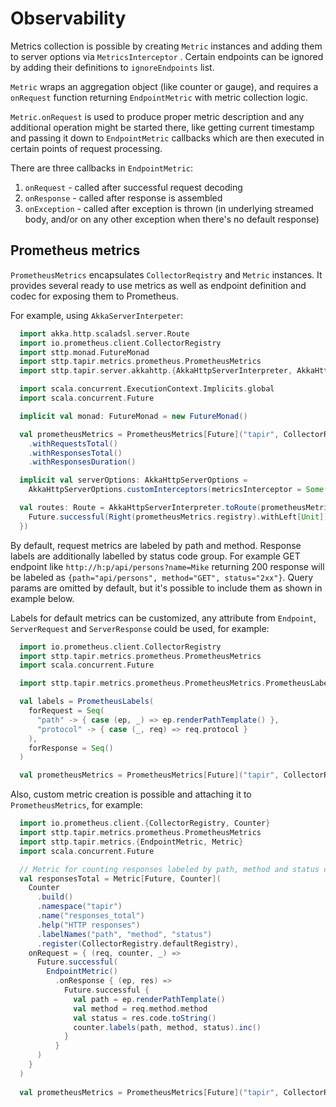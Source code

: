 # Observability

Metrics collection is possible by creating `Metric` instances and adding them to server options via `MetricsInterceptor`
. Certain endpoints can be ignored by adding their definitions to `ignoreEndpoints` list.

`Metric` wraps an aggregation object (like counter or gauge), and requires a `onRequest` function
returning `EndpointMetric` with metric collection logic.

`Metric.onRequest` is used to produce proper metric description and any additional operation might be started there,
like getting current timestamp and passing it down to `EndpointMetric` callbacks which are then executed in certain
points of request processing.

There are three callbacks in `EndpointMetric`:

1. `onRequest` - called after successful request decoding
2. `onResponse` - called after response is assembled
3. `onException` - called after exception is thrown (in underlying streamed body, and/or on any other exception when
   there's no default response)

## Prometheus metrics

`PrometheusMetrics` encapsulates `CollectorReqistry` and `Metric` instances. It provides several ready to use metrics as
well as endpoint definition and codec for exposing them to Prometheus.

For example, using `AkkaServerInterpeter`:

```scala mdoc:compile-only
  import akka.http.scaladsl.server.Route
  import io.prometheus.client.CollectorRegistry
  import sttp.monad.FutureMonad
  import sttp.tapir.metrics.prometheus.PrometheusMetrics
  import sttp.tapir.server.akkahttp.{AkkaHttpServerInterpreter, AkkaHttpServerOptions}

  import scala.concurrent.ExecutionContext.Implicits.global
  import scala.concurrent.Future

  implicit val monad: FutureMonad = new FutureMonad()

  val prometheusMetrics = PrometheusMetrics[Future]("tapir", CollectorRegistry.defaultRegistry)
    .withRequestsTotal()
    .withResponsesTotal()
    .withResponsesDuration()

  implicit val serverOptions: AkkaHttpServerOptions =
    AkkaHttpServerOptions.customInterceptors(metricsInterceptor = Some(prometheusMetrics.metricsInterceptor()))

  val routes: Route = AkkaHttpServerInterpreter.toRoute(prometheusMetrics.metricsEndpoint.serverLogic { _ =>
    Future.successful(Right(prometheusMetrics.registry).withLeft[Unit])
  })
```

By default, request metrics are labeled by path and method. Response labels are additionally labelled by status code
group. For example GET endpoint like `http://h:p/api/persons?name=Mike` returning 200 response will be labeled
as `{path="api/persons", method="GET", status="2xx"}`. Query params are omitted by default, but it's possible to include
them as shown in example below.

Labels for default metrics can be customized, any attribute from `Endpoint`, `ServerRequest` and `ServerResponse`
could be used, for example:

```scala mdoc:invisible
  import io.prometheus.client.CollectorRegistry
  import sttp.tapir.metrics.prometheus.PrometheusMetrics
  import scala.concurrent.Future
```

```scala mdoc:compile-only
  import sttp.tapir.metrics.prometheus.PrometheusMetrics.PrometheusLabels

  val labels = PrometheusLabels(
    forRequest = Seq(
      "path" -> { case (ep, _) => ep.renderPathTemplate() },
      "protocol" -> { case (_, req) => req.protocol }
    ),
    forResponse = Seq()
  )

  val prometheusMetrics = PrometheusMetrics[Future]("tapir", CollectorRegistry.defaultRegistry).withRequestsTotal(labels)
```

Also, custom metric creation is possible and attaching it to `PrometheusMetrics`, for example:

```scala mdoc:invisible
  import io.prometheus.client.{CollectorRegistry, Counter}
  import sttp.tapir.metrics.prometheus.PrometheusMetrics
  import sttp.tapir.metrics.{EndpointMetric, Metric}
  import scala.concurrent.Future
```

```scala mdoc:compile-only
  // Metric for counting responses labeled by path, method and status code
  val responsesTotal = Metric[Future, Counter](
    Counter
      .build()
      .namespace("tapir")
      .name("responses_total")
      .help("HTTP responses")
      .labelNames("path", "method", "status")
      .register(CollectorRegistry.defaultRegistry),
    onRequest = { (req, counter, _) =>
      Future.successful(
        EndpointMetric()
          .onResponse { (ep, res) =>
            Future.successful {
              val path = ep.renderPathTemplate()
              val method = req.method.method
              val status = res.code.toString()
              counter.labels(path, method, status).inc()
            }
          }
      )
    }
  )
  
  val prometheusMetrics = PrometheusMetrics[Future]("tapir", CollectorRegistry.defaultRegistry).withCustom(responsesTotal)
```
